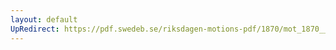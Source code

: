 ```yaml
---
layout: default
UpRedirect: https://pdf.swedeb.se/riksdagen-motions-pdf/1870/mot_1870__ak__00222/mot_1870__ak__00222_005.pdf
---
```

